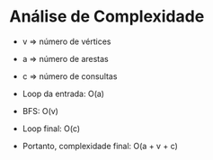 # Análise de Complexidade
- v => número de vértices
- a => número de arestas
- c => número de consultas


- Loop da entrada: O(a)
- BFS: O(v)
- Loop final: O(c)
- Portanto, complexidade final: O(a + v + c)